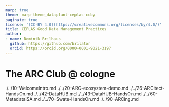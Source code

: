 ```yaml
---
marp: true
theme: marp-theme_dataplant-ceplas-ccby
paginate: true
license: '[CC-BY 4.0](https://creativecommons.org/licenses/by/4.0/)'
title: CEPLAS Good Data Management Practices
author:
- name: Dominik Brilhaus
  github: https://github.com/brilator
  orcid: https://orcid.org/0000-0001-9021-3197
---
```


# The ARC Club @ cologne

./../10-WelcomeIntro.md
./../20-ARC-ecosystem-demo.md
./../26-ARCitect-HandsOn.md
./../42-DataHUB.md
./../43-DataHUB-HandsOn.md
./../60-MetadataISA.md
./../70-Swate-HandsOn.md
./../90-ARCing.md
